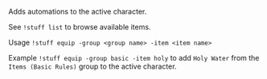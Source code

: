 Adds automations to the active character.

See `!stuff list` to browse available items.

Usage `!stuff equip -group <group name> -item <item name>`

Example `!stuff equip -group basic -item holy` to add `Holy Water` from the `Items (Basic Rules)` group to the active character.